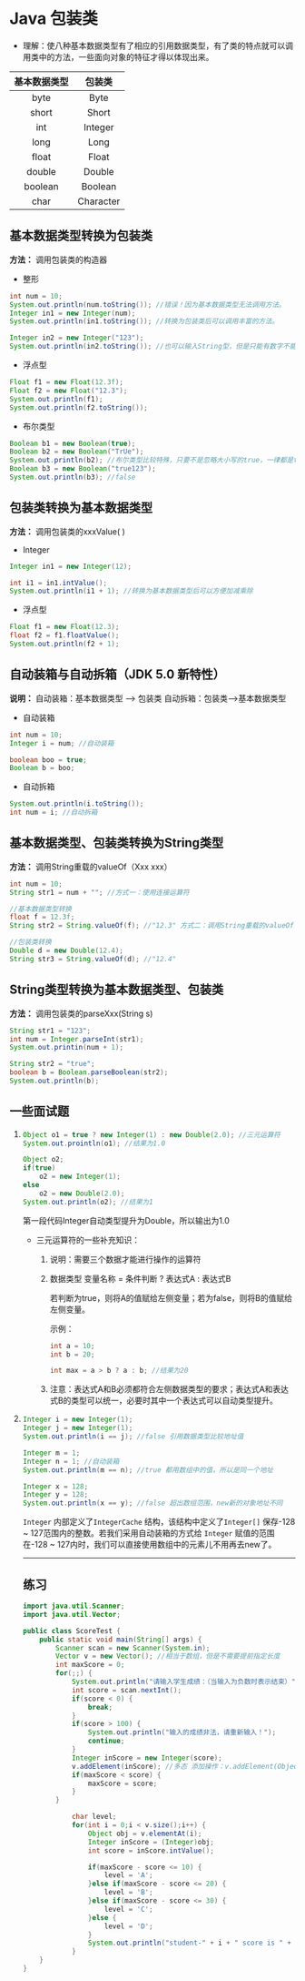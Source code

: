# Java 包装类

* 理解：使八种基本数据类型有了相应的引用数据类型，有了类的特点就可以调用类中的方法，一些面向对象的特征才得以体现出来。

| 基本数据类型  | 包装类       |
|:-------:|:---------:|
| byte    | Byte      |
| short   | Short     |
| int     | Integer   |
| long    | Long      |
| float   | Float     |
| double  | Double    |
| boolean | Boolean   |
| char    | Character |

## 基本数据类型转换为包装类

**方法：**  调用包装类的构造器

* 整形

```java
int num = 10;
System.out.println(num.toString()); //错误！因为基本数据类型无法调用方法。
Integer in1 = new Integer(num);
System.out.println(in1.toString()); //转换为包装类后可以调用丰富的方法。

Integer in2 = new Integer("123");
System.out.println(in2.toString()); //也可以输入String型，但是只能有数字不能带字符
```

* 浮点型

```java
Float f1 = new Float(12.3f);
Float f2 = new Float("12.3");
System.out.println(f1);
System.out.println(f2.toString());
```

* 布尔类型

```java
Boolean b1 = new Boolean(true); 
Boolean b2 = new Boolean("TrUe"); 
System.out.println(b2); //布尔类型比较特殊，只要不是忽略大小写的true，一律都是false
Boolean b3 = new Boolean("true123");
System.out.println(b3); //false
```

## 包装类转换为基本数据类型

**方法：** 调用包装类的xxxValue( )

* Integer

```java
Integer in1 = new Integer(12);

int i1 = in1.intValue();
System.out.println(i1 + 1); //转换为基本数据类型后可以方便加减乘除
```

* 浮点型

```java
Float f1 = new Float(12.3);
float f2 = f1.floatValue();
System.out.println(f2 + 1);
```

## 自动装箱与自动拆箱（JDK 5.0 新特性）

**说明：** 自动装箱：基本数据类型 ——> 包装类            自动拆箱：包装类——>基本数据类型

* 自动装箱

```java
int num = 10;
Integer i = num; //自动装箱

boolean boo = true;
Boolean b = boo;
```

* 自动拆箱

```java
System.out.println(i.toString());
int num = i; //自动拆箱
```

## 基本数据类型、包装类转换为String类型

**方法：** 调用String重载的valueOf（Xxx xxx）

```java
int num = 10;
String str1 = num + ""; //方式一：使用连接运算符

//基本数据类型转换
float f = 12.3f;
String str2 = String.valueOf(f); //"12.3" 方式二：调用String重载的valueOf（Xxx xxx） 

//包装类转换
Double d = new Double(12.4);
String str3 = String.valueOf(d); //"12.4"
```

## String类型转换为基本数据类型、包装类

**方法：** 调用包装类的parseXxx(String s)

```java
String str1 = "123";
int num = Integer.parseInt(str1);
System.out.printin(num + 1);

String str2 = "true";
boolean b = Boolean.parseBoolean(str2);
System.out.println(b);
```

## 一些面试题

1. ```java
   Object o1 = true ? new Integer(1) : new Double(2.0); //三元运算符
   System.out.prointln(o1); //结果为1.0
   
   Object o2;
   if(true)
       o2 = new Integer(1);
   else
       o2 = new Double(2.0);
   System.out.println(o2); //结果为1
   ```
   
   第一段代码Integer自动类型提升为Double，所以输出为1.0
   
   - 三元运算符的一些补充知识：
     
     1. 说明：需要三个数据才能进行操作的运算符
     
     2. 数据类型 变量名称 = 条件判断 ? 表达式A : 表达式B
        
        若判断为true，则将A的值赋给左侧变量；若为false，则将B的值赋给左侧变量。
        
        示例：
        
        ```java
        int a = 10;
        int b = 20;
        
        int max = a > b ? a : b; //结果为20
        ```
     
     3. 注意：表达式A和B必须都符合左侧数据类型的要求；表达式A和表达式B的类型可以统一，必要时其中一个表达式可以自动类型提升。

2. ```java
   Integer i = new Integer(1);
   Integer j = new Integer(1);
   System.out.println(i == j); //false 引用数据类型比较地址值
   
   Integer m = 1;
   Integer n = 1; //自动装箱
   System.out.println(m == n); //true 都用数组中的值，所以是同一个地址
   
   Integer x = 128;
   Integer y = 128;
   System.out.println(x == y); //false 超出数组范围，new新的对象地址不同
   ```
   
   `Integer` 内部定义了`IntegerCache` 结构，该结构中定义了`Integer[]` 保存-128 ~ 127范围内的整数。若我们采用自动装箱的方式给 `Integer` 赋值的范围在-128 ~ 127内时，我们可以直接使用数组中的元素儿不用再去new了。
   
   ----
   
   ## 练习
   
   ```java
   import java.util.Scanner;
   import java.util.Vector;
   
   public class ScoreTest {
       public static void main(String[] args) {
           Scanner scan = new Scanner(System.in);
           Vector v = new Vector(); //相当于数组，但是不需要提前指定长度
           int maxScore = 0;
           for(;;) {
               System.out.println("请输入学生成绩：（当输入为负数时表示结束）");
               int score = scan.nextInt();
               if(score < 0) {
                   break;
               }
               if(score > 100) {
                   System.out.println("输入的成绩非法，请重新输入！");
                   continue;
               }
               Integer inScore = new Integer(score);
               v.addElement(inScore); //多态 添加操作：v.addElement(Object obj)
               if(maxScore < score) {
                   maxScore = score;
               }
           }
   
               char level;
               for(int i = 0;i < v.size();i++) {
                   Object obj = v.elementAt(i);
                   Integer inScore = (Integer)obj;
                   int score = inScore.intValue();
   
                   if(maxScore - score <= 10) {
                       level = 'A';
                   }else if(maxScore - score <= 20) {
                       level = 'B';
                   }else if(maxScore - score <= 30) {
                       level = 'C';
                   }else {
                       level = 'D';
                   }
                   System.out.println("student-" + i + " score is " + score + " , level is " + level);
               }
       }
   }
   ```
